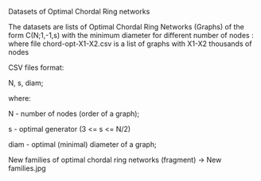 Datasets of Optimal Chordal Ring networks

The datasets are lists of Optimal Chordal Ring Networks (Graphs) of the form C(N;1,-1,s) with the minimum diameter for different number of nodes : where file chord-opt-X1-X2.csv is a list of graphs with X1-X2 thousands of nodes 

CSV files format:

N, s, diam;

where:

N - number of nodes (order of a graph);

s - optimal generator (3 <= s <= N/2)

diam - optimal (minimal) diameter of a graph;

New families of optimal chordal ring networks (fragment) -> New families.jpg

